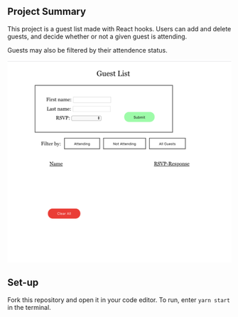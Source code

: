 ## Project Summary

This project is a guest list made with React hooks. Users can add and delete guests, and decide whether or not a given guest is attending.

Guests may also be filtered by their attendence status.

![Guest list example](https://github.com/jgsheppa/react-guest-list-sept-2020/blob/master/public/guest-list-shot.png)

## Set-up

Fork this repository and open it in your code editor. To run, enter `yarn start` in the terminal.
